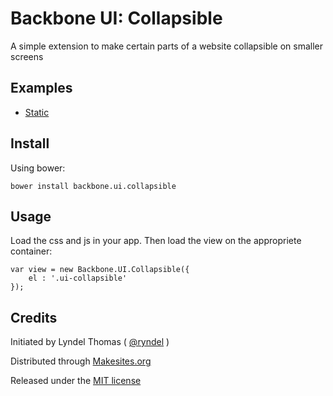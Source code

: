 # Backbone UI: Collapsible

A simple extension to make certain parts of a website collapsible on smaller screens

## Examples

* [Static](http://rawgithub.com/backbone-ui/collapsible/master/examples/static.html)


## Install

Using bower:
```
bower install backbone.ui.collapsible
```


## Usage

Load the css and js in your app. Then load the view on the appropriete container:
```
var view = new Backbone.UI.Collapsible({
	el : '.ui-collapsible'
});
```


## Credits

Initiated by Lyndel Thomas ( [@ryndel](http://github.com/ryndel) )

Distributed through [Makesites.org](http://makesites.org/)

Released under the [MIT license](http://makesites.org/licenses/MIT)

